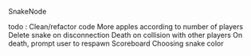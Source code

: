 SnakeNode

todo :
Clean/refactor code
More apples according to number of players
Delete snake on disconnection
Death on collision with other players
On death, prompt user to respawn
Scoreboard
Choosing snake color
